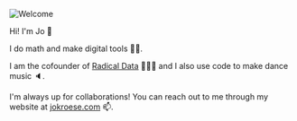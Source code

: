
![Welcome](https://user-images.githubusercontent.com/8457808/87365955-84d22000-c545-11ea-87ab-541778ee149a.gif)

Hi! I'm Jo :wave:

I do math and make digital tools 🧑‍💻. 

I am the cofounder of [Radical Data](https://radicaldata.org) 🧑‍🤝‍🧑 and I also use code to make dance music 🔈.

I'm always up for collaborations! You can reach out to me through my website at [jokroese.com](https://jokroese.com) 📫.
